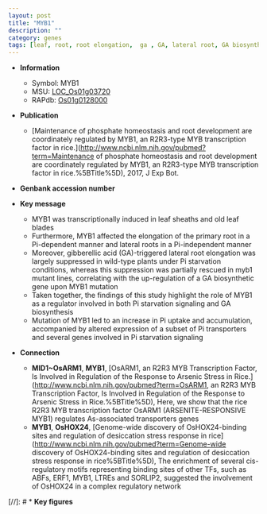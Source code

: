 ```yaml
---
layout: post
title: "MYB1"
description: ""
category: genes
tags: [leaf, root, root elongation,  ga , GA, lateral root, GA biosynthetic, primary root, Pi,  pi , GA biosynthesis, Pi uptake]
---
```


* **Information**  
    + Symbol: MYB1  
    + MSU: [LOC_Os01g03720](http://rice.plantbiology.msu.edu/cgi-bin/ORF_infopage.cgi?orf=LOC_Os01g03720)  
    + RAPdb: [Os01g0128000](http://rapdb.dna.affrc.go.jp/viewer/gbrowse_details/irgsp1?name=Os01g0128000)  

* **Publication**  
    + [Maintenance of phosphate homeostasis and root development are coordinately regulated by MYB1, an R2R3-type MYB transcription factor in rice.](http://www.ncbi.nlm.nih.gov/pubmed?term=Maintenance of phosphate homeostasis and root development are coordinately regulated by MYB1, an R2R3-type MYB transcription factor in rice.%5BTitle%5D), 2017, J Exp Bot.

* **Genbank accession number**  

* **Key message**  
    + MYB1 was transcriptionally induced in leaf sheaths and old leaf blades
    + Furthermore, MYB1 affected the elongation of the primary root in a Pi-dependent manner and lateral roots in a Pi-independent manner
    + Moreover, gibberellic acid (GA)-triggered lateral root elongation was largely suppressed in wild-type plants under Pi starvation conditions, whereas this suppression was partially rescued in myb1 mutant lines, correlating with the up-regulation of a GA biosynthetic gene upon MYB1 mutation
    + Taken together, the findings of this study highlight the role of MYB1 as a regulator involved in both Pi starvation signaling and GA biosynthesis
    + Mutation of MYB1 led to an increase in Pi uptake and accumulation, accompanied by altered expression of a subset of Pi transporters and several genes involved in Pi starvation signaling

* **Connection**  
    + __MID1~OsARM1__, __MYB1__, [OsARM1, an R2R3 MYB Transcription Factor, Is Involved in Regulation of the Response to Arsenic Stress in Rice.](http://www.ncbi.nlm.nih.gov/pubmed?term=OsARM1, an R2R3 MYB Transcription Factor, Is Involved in Regulation of the Response to Arsenic Stress in Rice.%5BTitle%5D),  Here, we show that the rice R2R3 MYB transcription factor OsARM1 (ARSENITE-RESPONSIVE MYB1) regulates As-associated transporters genes
    + __MYB1__, __OsHOX24__, [Genome-wide discovery of OsHOX24-binding sites and regulation of desiccation stress response in rice](http://www.ncbi.nlm.nih.gov/pubmed?term=Genome-wide discovery of OsHOX24-binding sites and regulation of desiccation stress response in rice%5BTitle%5D),  The enrichment of several cis-regulatory motifs representing binding sites of other TFs, such as ABFs, ERF1, MYB1, LTREs and SORLIP2, suggested the involvement of OsHOX24 in a complex regulatory network

[//]: # * **Key figures**  


